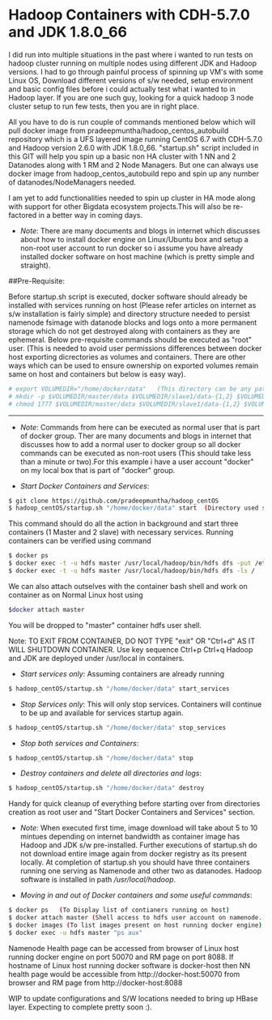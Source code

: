 # Hadoop Containers with CDH-5.7.0 and JDK 1.8.0_66
I did run into multiple situations in the past where i wanted to run tests on hadoop cluster running on multiple nodes using different JDK and Hadoop versions. I had to go through painful process of spinning up VM's with some Linux OS, Download different versions of s/w needed, setup environment and basic config files before i could actually test what i wanted to in Hadoop layer. If you are one such guy,
looking for a quick hadoop 3 node cluster setup to run few tests, then you are in right place.

All you have to do is run couple of commands mentioned below which will pull docker image from pradeepmuntha/hadoop_centos_autobuild repository which is a UFS layered image running CentOS 6.7 with CDH-5.7.0 and Hadoop version 2.6.0 with JDK 1.8.0_66. "startup.sh" script included in this GIT will help you spin up a basic non HA cluster with 1 NN and 2 Datanodes along with 1 RM and 2 Node Managers. But one can always use docker image from hadoop_centos_autobuild repo and spin up any number of datanodes/NodeManagers needed.

I am yet to add functionalities needed to spin up cluster in HA mode along with support for other Bigdata ecosystem projects.This will also be re-factored in a better way in coming days.


* *Note*: There are many documents and blogs in internet which discusses about how to install docker engine on Linux/Ubuntu box and setup a non-root user account to run docker so i assume you have already installed docker software on host machine (which is pretty simple and straight).  


##Pre-Requisite:

Before startup.sh script is executed, docker software should already be installed with services running on host (Please refer articles on internet as s/w installation is fairly simple) and directory structure needed to persist namenode fsimage with datanode blocks and logs onto a more permanent storage which do not get destroyed along with containers as they are ephemeral. Below pre-requisite commands should be executed as "root" user. (This is needed to avoid user permissions differences between docker host exporting dicrectories as volumes and containers. There are other ways which can be used to ensure ownership on exported volumes remain same on host and containers but below is easy way).

```bash
# export VOLUMEDIR="/home/docker/data"   (This directory can be any path with ample storage space to hold datanode blocks).
# mkdir -p $VOLUMEDIR/master/data $VOLUMEDIR/slave1/data-{1,2} $VOLUMEDIR/slave2/data-{1,2} $VOLUMEDIR/logs/
# chmod 1777 $VOLUMEDIR/master/data $VOLUMEDIR/slave1/data-{1,2} $VOLUMEDIR/slave2/data-{1,2} $VOLUMEDIR/logs
```


-----------------------------------------------------------------------------------------------------------------------------------------


* *Note*: Commands from here can be executed as normal user that is part of docker group. Ther are many documents and blogs in internet that discusses how to add a normal user to docker group so all docker commands can be executed as non-root users (This should take less than a minute or two).For this example i have a user account "docker" on my local box that is part of "docker" group.

* *Start Docker Containers and Services*:

```bash
$ git clone https://github.com/pradeepmuntha/hadoop_centOS
$ hadoop_centOS/startup.sh "/home/docker/data" start  (Directory used should be same as $VOLUMEDIR)
```

This command should do all the action in background and start three containers (1 Master and 2 slave) with necessary services. Running containers can be verified using command

```bash
$ docker ps
$ docker exec -t -u hdfs master /usr/local/hadoop/bin/hdfs dfs -put /etc/redhat-release /
$ docker exec -t -u hdfs master /usr/local/hadoop/bin/hdfs dfs -ls /
```
We can also attach outselves with the container bash shell and work on container as on Normal Linux host using

```bash
$docker attach master
```
You will be dropped to "master" container hdfs user shell.

Note: TO EXIT FROM CONTAINER, DO NOT TYPE "exit" OR "Ctrl+d" AS IT WILL SHUTDOWN CONTAINER. Use key sequence Ctrl+p Ctrl+q
Hadoop and JDK are deployed under /usr/local in containers.


* *Start services only*: Assuming containers are already running

```bash
$ hadoop_centOS/startup.sh "/home/docker/data" start_services
```

* *Stop Services only*: This will only stop services. Containers will continue to be up and available for services startup again.

```bash
$ hadoop_centOS/startup.sh "/home/docker/data" stop_services
```

* *Stop both services and Containers*:

```bash
$ hadoop_centOS/startup.sh "/home/docker/data" stop
```

* *Destroy containers and delete all directories and logs*:

```bash
$ hadoop_centOS/startup.sh "/home/docker/data" destroy
```

Handy for quick cleanup of everything before starting over from directories creation as root user and "Start Docker Containers and Services" section.  


* *Note*: When executed first time, image download will take about 5 to 10 mintues depending on internet bandwidth as container image has Hadoop and JDK s/w pre-installed. Further executions of startup.sh do not download entire image again from docker registry as its present locally. At completion of startup.sh you should have three containers running one serving as Namenode and other two as datanodes. Hadoop software is installed in path */usr/local/hadoop*.

* *Moving in and out of Docker containers and some useful commands*:

```bash
$ docker ps   (To Display list of contianers running on host)
$ docker attach master (Shell access to hdfs user account on namenode. To exit container DO NOT TYPE EXIT OR Ctrl + D as it will shut the container down. Instead use Ctrl + p + q combination to return back to linux host shell).
$ docker images (To list images present on host running docker engine)
$ docker exec -u hdfs master "ps aux"
```

Namenode Health page can be accessed from browser of Linux host running docker engine on port 50070 and RM page on port 8088. If hostname of Linux host running docker software is docker-host then NN health page would be accessible from http://docker-host:50070 from browser and RM page from http://docker-host:8088

WIP to update configurations and S/W locations needed to bring up HBase layer. Expecting to complete pretty soon :).
